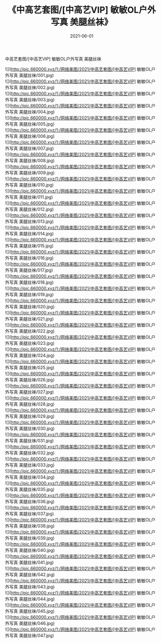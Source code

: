 ﻿---
layout: post
title:  《中高艺套图/[中高艺VIP] 敏敏OL户外写真 美腿丝袜》
date:   2021-06-01
img: http://pic.660000.xyz/1:/网络美图/2021/中高艺套图/[中高艺VIP] 敏敏OL户外写真 美腿丝袜/000.jpg
categories: [美女, 清纯, 唯美]
---

中高艺套图/[中高艺VIP] 敏敏OL户外写真 美腿丝袜

 ![](http://pic.660000.xyz/1:/网络美图/2021/中高艺套图/[中高艺VIP] 敏敏OL户外写真 美腿丝袜/001.jpg) <br>![](http://pic.660000.xyz/1:/网络美图/2021/中高艺套图/[中高艺VIP] 敏敏OL户外写真 美腿丝袜/002.jpg) <br>![](http://pic.660000.xyz/1:/网络美图/2021/中高艺套图/[中高艺VIP] 敏敏OL户外写真 美腿丝袜/003.jpg) <br>![](http://pic.660000.xyz/1:/网络美图/2021/中高艺套图/[中高艺VIP] 敏敏OL户外写真 美腿丝袜/004.jpg) <br>![](http://pic.660000.xyz/1:/网络美图/2021/中高艺套图/[中高艺VIP] 敏敏OL户外写真 美腿丝袜/005.jpg) <br>![](http://pic.660000.xyz/1:/网络美图/2021/中高艺套图/[中高艺VIP] 敏敏OL户外写真 美腿丝袜/006.jpg) <br>![](http://pic.660000.xyz/1:/网络美图/2021/中高艺套图/[中高艺VIP] 敏敏OL户外写真 美腿丝袜/007.jpg) <br>![](http://pic.660000.xyz/1:/网络美图/2021/中高艺套图/[中高艺VIP] 敏敏OL户外写真 美腿丝袜/008.jpg) <br>![](http://pic.660000.xyz/1:/网络美图/2021/中高艺套图/[中高艺VIP] 敏敏OL户外写真 美腿丝袜/009.jpg) <br>![](http://pic.660000.xyz/1:/网络美图/2021/中高艺套图/[中高艺VIP] 敏敏OL户外写真 美腿丝袜/010.jpg) <br>![](http://pic.660000.xyz/1:/网络美图/2021/中高艺套图/[中高艺VIP] 敏敏OL户外写真 美腿丝袜/011.jpg) <br>![](http://pic.660000.xyz/1:/网络美图/2021/中高艺套图/[中高艺VIP] 敏敏OL户外写真 美腿丝袜/012.jpg) <br>![](http://pic.660000.xyz/1:/网络美图/2021/中高艺套图/[中高艺VIP] 敏敏OL户外写真 美腿丝袜/013.jpg) <br>![](http://pic.660000.xyz/1:/网络美图/2021/中高艺套图/[中高艺VIP] 敏敏OL户外写真 美腿丝袜/014.jpg) <br>![](http://pic.660000.xyz/1:/网络美图/2021/中高艺套图/[中高艺VIP] 敏敏OL户外写真 美腿丝袜/015.jpg) <br>![](http://pic.660000.xyz/1:/网络美图/2021/中高艺套图/[中高艺VIP] 敏敏OL户外写真 美腿丝袜/016.jpg) <br>![](http://pic.660000.xyz/1:/网络美图/2021/中高艺套图/[中高艺VIP] 敏敏OL户外写真 美腿丝袜/017.jpg) <br>![](http://pic.660000.xyz/1:/网络美图/2021/中高艺套图/[中高艺VIP] 敏敏OL户外写真 美腿丝袜/018.jpg) <br>![](http://pic.660000.xyz/1:/网络美图/2021/中高艺套图/[中高艺VIP] 敏敏OL户外写真 美腿丝袜/019.jpg) <br>![](http://pic.660000.xyz/1:/网络美图/2021/中高艺套图/[中高艺VIP] 敏敏OL户外写真 美腿丝袜/020.jpg) <br>![](http://pic.660000.xyz/1:/网络美图/2021/中高艺套图/[中高艺VIP] 敏敏OL户外写真 美腿丝袜/021.jpg) <br>![](http://pic.660000.xyz/1:/网络美图/2021/中高艺套图/[中高艺VIP] 敏敏OL户外写真 美腿丝袜/022.jpg) <br>![](http://pic.660000.xyz/1:/网络美图/2021/中高艺套图/[中高艺VIP] 敏敏OL户外写真 美腿丝袜/023.jpg) <br>![](http://pic.660000.xyz/1:/网络美图/2021/中高艺套图/[中高艺VIP] 敏敏OL户外写真 美腿丝袜/024.jpg) <br>![](http://pic.660000.xyz/1:/网络美图/2021/中高艺套图/[中高艺VIP] 敏敏OL户外写真 美腿丝袜/025.jpg) <br>![](http://pic.660000.xyz/1:/网络美图/2021/中高艺套图/[中高艺VIP] 敏敏OL户外写真 美腿丝袜/026.jpg) <br>![](http://pic.660000.xyz/1:/网络美图/2021/中高艺套图/[中高艺VIP] 敏敏OL户外写真 美腿丝袜/027.jpg) <br>![](http://pic.660000.xyz/1:/网络美图/2021/中高艺套图/[中高艺VIP] 敏敏OL户外写真 美腿丝袜/028.jpg) <br>![](http://pic.660000.xyz/1:/网络美图/2021/中高艺套图/[中高艺VIP] 敏敏OL户外写真 美腿丝袜/029.jpg) <br>![](http://pic.660000.xyz/1:/网络美图/2021/中高艺套图/[中高艺VIP] 敏敏OL户外写真 美腿丝袜/030.jpg) <br>![](http://pic.660000.xyz/1:/网络美图/2021/中高艺套图/[中高艺VIP] 敏敏OL户外写真 美腿丝袜/031.jpg) <br>![](http://pic.660000.xyz/1:/网络美图/2021/中高艺套图/[中高艺VIP] 敏敏OL户外写真 美腿丝袜/032.jpg) <br>![](http://pic.660000.xyz/1:/网络美图/2021/中高艺套图/[中高艺VIP] 敏敏OL户外写真 美腿丝袜/033.jpg) <br>![](http://pic.660000.xyz/1:/网络美图/2021/中高艺套图/[中高艺VIP] 敏敏OL户外写真 美腿丝袜/034.jpg) <br>![](http://pic.660000.xyz/1:/网络美图/2021/中高艺套图/[中高艺VIP] 敏敏OL户外写真 美腿丝袜/035.jpg) <br>![](http://pic.660000.xyz/1:/网络美图/2021/中高艺套图/[中高艺VIP] 敏敏OL户外写真 美腿丝袜/036.jpg) <br>![](http://pic.660000.xyz/1:/网络美图/2021/中高艺套图/[中高艺VIP] 敏敏OL户外写真 美腿丝袜/037.jpg) <br>![](http://pic.660000.xyz/1:/网络美图/2021/中高艺套图/[中高艺VIP] 敏敏OL户外写真 美腿丝袜/038.jpg) <br>![](http://pic.660000.xyz/1:/网络美图/2021/中高艺套图/[中高艺VIP] 敏敏OL户外写真 美腿丝袜/039.jpg) <br>![](http://pic.660000.xyz/1:/网络美图/2021/中高艺套图/[中高艺VIP] 敏敏OL户外写真 美腿丝袜/040.jpg) <br>![](http://pic.660000.xyz/1:/网络美图/2021/中高艺套图/[中高艺VIP] 敏敏OL户外写真 美腿丝袜/041.jpg) <br>![](http://pic.660000.xyz/1:/网络美图/2021/中高艺套图/[中高艺VIP] 敏敏OL户外写真 美腿丝袜/042.jpg) <br>![](http://pic.660000.xyz/1:/网络美图/2021/中高艺套图/[中高艺VIP] 敏敏OL户外写真 美腿丝袜/043.jpg) <br>![](http://pic.660000.xyz/1:/网络美图/2021/中高艺套图/[中高艺VIP] 敏敏OL户外写真 美腿丝袜/044.jpg) <br>![](http://pic.660000.xyz/1:/网络美图/2021/中高艺套图/[中高艺VIP] 敏敏OL户外写真 美腿丝袜/045.jpg) <br>![](http://pic.660000.xyz/1:/网络美图/2021/中高艺套图/[中高艺VIP] 敏敏OL户外写真 美腿丝袜/046.jpg) <br>![](http://pic.660000.xyz/1:/网络美图/2021/中高艺套图/[中高艺VIP] 敏敏OL户外写真 美腿丝袜/047.jpg) <br>